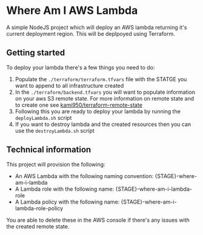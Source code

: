 # Where Am I AWS Lambda
A simple NodeJS project which will deploy an AWS lambda returning it's current deployment region. This will be deplpoyed using Terraform.

## Getting started
To deploy your lambda there's a few things you need to do:
1. Populate the `./terraform/terraform.tfvars` file with the STATGE you want to append to all infrastructure created
2. In the `./terraform/backend.tfvars` you will want to populate information on your aws S3 remote state. For more information on remote state and to create one see [kami950/terraform-remote-state](https://github.com/kami950/terraform-remote-state)
3. Following this you are ready to deploy your lambda by running the `deployLambda.sh` script
4. If you want to destroy lambda and the created resources then you can use the `destroyLambda.sh` script

## Technical information 
This project will provision the following:
* An AWS Lambda with the following naming convention: {STAGE}-where-am-i-lambda
* A Lambda role with the following name: {STAGE}-where-am-i-lambda-role
* A Lambda policy with the following name: {STAGE}-where-am-i-lambda-role-policy

You are able to delete these in the AWS console if there's any issues with the created remote state.
